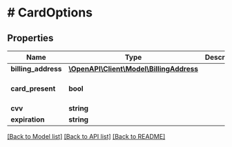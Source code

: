 # # CardOptions

## Properties

Name | Type | Description | Notes
------------ | ------------- | ------------- | -------------
**billing_address** | [**\OpenAPI\Client\Model\BillingAddress**](BillingAddress.md) |  | [optional]
**card_present** | **bool** |  | [optional] [default to false]
**cvv** | **string** |  | [optional]
**expiration** | **string** |  | [optional]

[[Back to Model list]](../../README.md#models) [[Back to API list]](../../README.md#endpoints) [[Back to README]](../../README.md)
